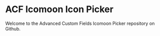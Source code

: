 # ACF Icomoon Icon Picker

Welcome to the Advanced Custom Fields Icomoon Picker repository on Github.
